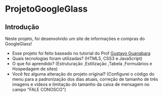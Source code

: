 # ProjetoGoogleGlass

## Introdução

Neste projeto, foi desenvolvido um site de informações e compras do GoogleGlass!

* Esse projeto foi feito baseado no tutorial do Prof [Gustavo Guanabara](https://www.youtube.com/watch?v=epDCjksKMok&list=PLHz_AreHm4dlAnJ_jJtV29RFxnPHDuk9o&ab_channel=CursoemV%C3%ADdeo)
* Quais tecnologias foram utilizadas? (HTML5, CSS3 e JavaScript)
* O que foi aprendido? (Estruturação ,Estilização ,Tabela ,Formulários e Hospedagem de sites)
* Você fez alguma alteração do projeto original? (Configurei o código do menu para a padronização dos dias atuais, correção de tamanho de três imagens e vídeos e limitação do tamanho da caixa de mensagem no campo "FALE CONOSCO")
